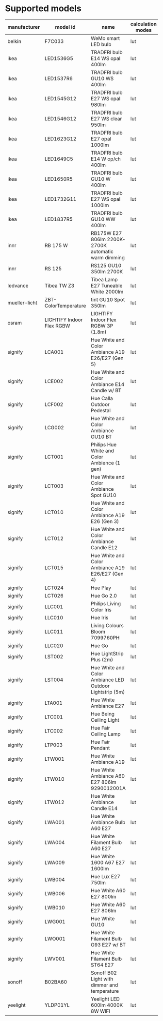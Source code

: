 # Supported models
|manufacturer |        model id         |                          name                          |calculation modes| color modes |
|-------------|-------------------------|--------------------------------------------------------|-----------------|-------------|
|belkin       |F7C033                   |WeMo smart LED bulb                                     |lut              |brightness   |
|ikea         |LED1536G5                |TRADFRI bulb E14 WS opal 400lm                          |lut              |color_temp   |
|ikea         |LED1537R6                |TRADFRI bulb GU10 WS 400lm                              |lut              |color_temp   |
|ikea         |LED1545G12               |TRADFRI bulb E27 WS opal 980lm                          |lut              |color_temp   |
|ikea         |LED1546G12               |TRADFRI bulb E27 WS clear 950lm                         |lut              |color_temp   |
|ikea         |LED1623G12               |TRADFRI bulb E27 opal 1000lm                            |lut              |brightness   |
|ikea         |LED1649C5                |TRADFRI bulb E14 W op/ch 400lm                          |lut              |brightness   |
|ikea         |LED1650R5                |TRADFRI bulb GU10 W 400lm                               |lut              |brightness   |
|ikea         |LED1732G11               |TRADFRI bulb E27 WS opal 1000lm                         |lut              |color_temp   |
|ikea         |LED1837R5                |TRADFRI bulb GU10 WW 400lm                              |lut              |brightness   |
|innr         |RB 175 W                 |RB175W E27 806lm 2200K-2700K automatic warm dimming     |lut              |brightness   |
|innr         |RS 125                   |RS125 GU10 350lm 2700K                                  |lut              |brightness   |
|ledvance     |Tibea TW Z3              |Tibea Lamp E27 Tuneable White 2000lm                    |lut              |color_temp   |
|mueller-licht|ZBT-ColorTemperature     |tint GU10 Spot 350lm                                    |lut              |color_temp   |
|osram        |LIGHTIFY Indoor Flex RGBW|LIGHTIFY Indoor Flex RGBW 3P (1.8m)                     |lut              |hs,color_temp|
|signify      |LCA001                   |Hue White and Color Ambiance A19 E26/E27 (Gen 5)        |lut              |hs,color_temp|
|signify      |LCE002                   |Hue White and Color Ambiance E14 Candle w/ BT           |lut              |hs,color_temp|
|signify      |LCF002                   |Hue Calla Outdoor Pedestal                              |lut              |hs,color_temp|
|signify      |LCG002                   |Hue White and Color Ambiance GU10 BT                    |lut              |hs,color_temp|
|signify      |LCT001                   |Philips Hue White and Color Ambience (1 gen)            |lut              |hs,color_temp|
|signify      |LCT003                   |Hue White and Color Ambiance Spot GU10                  |lut              |hs,color_temp|
|signify      |LCT010                   |Hue White and Color Ambiance A19 E26 (Gen 3)            |lut              |hs,color_temp|
|signify      |LCT012                   |Hue White and Color Ambiance Candle E12                 |lut              |hs,color_temp|
|signify      |LCT015                   |Hue White and Color Ambiance A19 E26/E27 (Gen 4)        |lut              |hs,color_temp|
|signify      |LCT024                   |Hue Play                                                |lut              |hs,color_temp|
|signify      |LCT026                   |Hue Go 2.0                                              |lut              |hs,color_temp|
|signify      |LLC001                   |Philips Living Color Iris                               |lut              |hs           |
|signify      |LLC010                   |Hue Iris                                                |lut              |hs           |
|signify      |LLC011                   |Living Colours Bloom 7099760PH                          |lut              |hs           |
|signify      |LLC020                   |Hue Go                                                  |lut              |hs,color_temp|
|signify      |LST002                   |Hue LightStrip Plus (2m)                                |lut              |hs,color_temp|
|signify      |LST004                   |Hue White and Color Ambiance LED Outdoor Lightstrip (5m)|lut              |hs,color_temp|
|signify      |LTA001                   |Hue White Ambiance E27                                  |lut              |color_temp   |
|signify      |LTC001                   |Hue Being Ceiling Light                                 |lut              |color_temp   |
|signify      |LTC002                   |Hue Fair Ceiling Lamp                                   |lut              |color_temp   |
|signify      |LTP003                   |Hue Fair Pendant                                        |lut              |color_temp   |
|signify      |LTW001                   |Hue White Ambiance A19                                  |lut              |color_temp   |
|signify      |LTW010                   |Hue White Ambiance A60 E27 806lm 9290012001A            |lut              |color_temp   |
|signify      |LTW012                   | Hue White Ambiance Candle E14                          |lut              |color_temp   |
|signify      |LWA001                   |Hue White Ambiance Bulb A60 E27                         |lut              |brightness   |
|signify      |LWA004                   |Hue White Filament Bulb A60 E27                         |lut              |brightness   |
|signify      |LWA009                   |Hue White 1600 A67 E27 1600lm                           |lut              |brightness   |
|signify      |LWB004                   |Hue Lux E27 750lm                                       |lut              |brightness   |
|signify      |LWB006                   |Hue White A60 E27 800lm                                 |lut              |brightness   |
|signify      |LWB010                   |Hue White A60 E27 806lm                                 |lut              |brightness   |
|signify      |LWG001                   |Hue White GU10                                          |lut              |brightness   |
|signify      |LWO001                   |Hue White Filament Bulb G93 E27 w/ BT                   |lut              |brightness   |
|signify      |LWV001                   |Hue White Filament Bulb ST64 E27                        |lut              |brightness   |
|sonoff       |B02BA60                  |Sonoff B02 Light with dimmer and temperature            |lut              |color_temp   |
|yeelight     |YLDP01YL                 |Yeelight LED 600lm 4000K 8W WiFi                        |lut              |brightness   |
